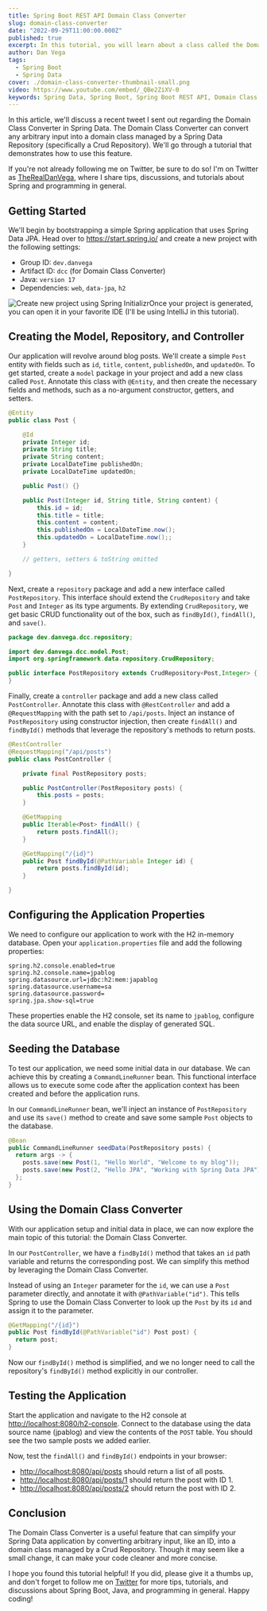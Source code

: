 ```yaml
---
title: Spring Boot REST API Domain Class Converter
slug: domain-class-converter
date: "2022-09-29T11:00:00.000Z"
published: true
excerpt: In this tutorial, you will learn about a class called the Domain Class Converter in Spring Data. This class will allow you to take arbitrary input like an id from a path variable in a REST API and automatically create a domain object by using Spring Data's CrudRepository.
author: Dan Vega
tags:
  - Spring Boot
  - Spring Data
cover: ./domain-class-converter-thumbnail-small.png
video: https://www.youtube.com/embed/_QBe2ZiXV-0
keywords: Spring Data, Spring Boot, Spring Boot REST API, Domain Class Converter, CrudRepository
---
```


In this article, we'll discuss a recent tweet I sent out regarding the Domain Class Converter in Spring Data. The Domain Class Converter can convert any arbitrary input into a domain class managed by a Spring Data Repository (specifically a Crud Repository). We'll go through a tutorial that demonstrates how to use this feature.

If you're not already following me on Twitter, be sure to do so! I'm on Twitter as [TheRealDanVega](http://twitter.com/therealdanvega), where I share tips, discussions, and tutorials about Spring and programming in general.

## Getting Started

We'll begin by bootstrapping a simple Spring application that uses Spring Data JPA. Head over to <https://start.spring.io/> and create a new project with the following settings:

- Group ID: `dev.danvega`
- Artifact ID: `dcc` (for Domain Class Converter)
- Java: `version 17`
- Dependencies: `web`, `data-jpa`, `h2`

![Create new project using Spring Initializr](/images/blog/2022/09/29/spring-init.png)Once your project is generated, you can open it in your favorite IDE (I'll be using IntelliJ in this tutorial).

## Creating the Model, Repository, and Controller

Our application will revolve around blog posts. We'll create a simple `Post` entity with fields such as `id`, `title`, `content`, `publishedOn`, and `updatedOn`. To get started, create a `model` package in your project and add a new class called `Post`. Annotate this class with `@Entity`, and then create the necessary fields and methods, such as a no-argument constructor, getters, and setters.

```java
@Entity
public class Post {

    @Id
    private Integer id;
    private String title;
    private String content;
    private LocalDateTime publishedOn;
    private LocalDateTime updatedOn;

    public Post() {}

    public Post(Integer id, String title, String content) {
        this.id = id;
        this.title = title;
        this.content = content;
        this.publishedOn = LocalDateTime.now();
        this.updatedOn = LocalDateTime.now();;
    }

    // getters, setters & toString omitted

}
```

Next, create a `repository` package and add a new interface called `PostRepository`. This interface should extend the `CrudRepository` and take `Post` and `Integer` as its type arguments. By extending `CrudRepository`, we get basic CRUD functionality out of the box, such as `findById()`, `findAll()`, and `save()`.

```java
package dev.danvega.dcc.repository;

import dev.danvega.dcc.model.Post;
import org.springframework.data.repository.CrudRepository;

public interface PostRepository extends CrudRepository<Post,Integer> {
}
```

Finally, create a `controller` package and add a new class called `PostController`. Annotate this class with `@RestController` and add a `@RequestMapping` with the path set to `/api/posts`. Inject an instance of `PostRepository` using constructor injection, then create `findAll()` and `findById()` methods that leverage the repository's methods to return posts.

```java
@RestController
@RequestMapping("/api/posts")
public class PostController {

    private final PostRepository posts;

    public PostController(PostRepository posts) {
        this.posts = posts;
    }

    @GetMapping
    public Iterable<Post> findAll() {
        return posts.findAll();
    }

    @GetMapping("/{id}")
    public Post findById(@PathVariable Integer id) {
        return posts.findById(id);
    }

}
```

## Configuring the Application Properties

We need to configure our application to work with the H2 in-memory database. Open your `application.properties` file and add the following properties:

```properties
spring.h2.console.enabled=true
spring.h2.console.name=jpablog
spring.datasource.url=jdbc:h2:mem:japablog
spring.datasource.username=sa
spring.datasource.password=
spring.jpa.show-sql=true
```

These properties enable the H2 console, set its name to `jpablog`, configure the data source URL, and enable the display of generated SQL.

## Seeding the Database

To test our application, we need some initial data in our database. We can achieve this by creating a `CommandLineRunner` bean. This functional interface allows us to execute some code after the application context has been created and before the application runs.

In our `CommandLineRunner` bean, we'll inject an instance of `PostRepository` and use its `save()` method to create and save some sample `Post` objects to the database.

```java
@Bean
public CommandLineRunner seedData(PostRepository posts) {
  return args -> {
    posts.save(new Post(1, "Hello World", "Welcome to my blog"));
    posts.save(new Post(2, "Hello JPA", "Working with Spring Data JPA"));
  };
}

```

## Using the Domain Class Converter

With our application setup and initial data in place, we can now explore the main topic of this tutorial: the Domain Class Converter.

In our `PostController`, we have a `findById()` method that takes an `id` path variable and returns the corresponding post. We can simplify this method by leveraging the Domain Class Converter.

Instead of using an `Integer` parameter for the `id`, we can use a `Post` parameter directly, and annotate it with `@PathVariable("id")`. This tells Spring to use the Domain Class Converter to look up the `Post` by its `id` and assign it to the parameter.

```java
@GetMapping("/{id}")
public Post findById(@PathVariable("id") Post post) {
  return post;
}
```

Now our `findById()` method is simplified, and we no longer need to call the repository's `findById()` method explicitly in our controller.

## Testing the Application

Start the application and navigate to the H2 console at <http://localhost:8080/h2-console>. Connect to the database using the data source name (jpablog) and view the contents of the `POST` table. You should see the two sample posts we added earlier.

Now, test the `findAll()` and `findById()` endpoints in your browser:

- <http://localhost:8080/api/posts> should return a list of all posts.
- <http://localhost:8080/api/posts/1> should return the post with ID 1.
- <http://localhost:8080/api/posts/2> should return the post with ID 2.

## Conclusion

The Domain Class Converter is a useful feature that can simplify your Spring Data application by converting arbitrary input, like an ID, into a domain class managed by a Crud Repository. Though it may seem like a small change, it can make your code cleaner and more concise.

I hope you found this tutorial helpful! If you did, please give it a thumbs up, and don't forget to follow me on [Twitter](https://twitter.com/the_real_DanVega) for more tips, tutorials, and discussions about Spring Boot, Java, and programming in general. Happy coding!

